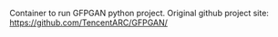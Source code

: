 Container to run GFPGAN python project.
Original github project site: https://github.com/TencentARC/GFPGAN/
